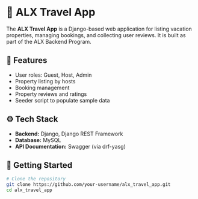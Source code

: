 # 🧳 ALX Travel App

The **ALX Travel App** is a Django-based web application for listing vacation properties, managing bookings, and collecting user reviews. It is built as part of the ALX Backend Program.

## 🌟 Features

- User roles: Guest, Host, Admin
- Property listing by hosts
- Booking management
- Property reviews and ratings
- Seeder script to populate sample data

## ⚙️ Tech Stack

- **Backend:** Django, Django REST Framework
- **Database:** MySQL
- **API Documentation:** Swagger (via drf-yasg)

## 🚀 Getting Started

```bash
# Clone the repository
git clone https://github.com/your-username/alx_travel_app.git
cd alx_travel_app

